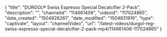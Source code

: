 {
    "title": "DURGOL&reg; Swiss Espresso Special Decalcifier 2-Pack",
    "description": "",
    "channelid": "114661406",
    "videoid": "117024865",
    "date_created": "1504826261",
    "date_modified": "1504831916",
    "type": "captivate",
    "layout": "channelVideo",
    "url": "\/latest-videos\/durgol-reg-swiss-espresso-special-decalcifier-2-pack-mp4\/114661406-117024865"
}